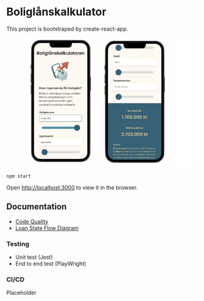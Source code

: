 # Boliglånskalkulator

This project is bootstraped by create-react-app.

![alt text](./src/assets/images/userInterface.png)

`npm start`

Open [http://localhost:3000](http://localhost:3000) to view it in the browser.

## Documentation

- [Code Quality](src/docs/CodeQuality.md)
- [Loan State Flow Diagram](src/docs/LoanStateFlowDiagram.md)

### Testing

- Unit test (Jest)
- End to end test (PlayWright)

### CI/CD

Placeholder

